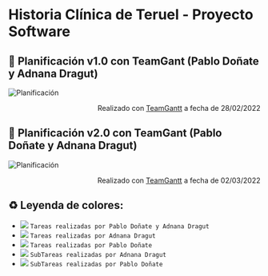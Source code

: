 # Historia Clínica de Teruel - Proyecto Software

 :calendar: Planificación v1.0 con TeamGant (Pablo Doñate y Adnana Dragut)
---
![Planificación](https://github.com/800710/ProyectoSoftware21-22/blob/main/planificacionv1.0-teamgantt.png)
<p align="right">Realizado con <a href="https://prod.teamgantt.com">TeamGantt</a> a fecha de 28/02/2022</p>

 :calendar: Planificación v2.0 con TeamGant (Pablo Doñate y Adnana Dragut)
---
![Planificación](https://github.com/800710/ProyectoSoftware21-22/blob/main/planificacionv2.0-teamgantt.png)
<p align="right">Realizado con <a href="https://prod.teamgantt.com">TeamGantt</a> a fecha de 02/03/2022</p>

 :recycle: Leyenda de colores:
 ---
- ![](https://via.placeholder.com/15/DF8FFF/000000?text=+) `Tareas realizadas por Pablo Doñate y Adnana Dragut`
- ![](https://via.placeholder.com/15/FF1694/000000?text=+) `Tareas realizadas por Adnana Dragut`
- ![](https://via.placeholder.com/15/A50B5E/000000?text=+) `Tareas realizadas por Pablo Doñate`
- ![](https://via.placeholder.com/15/CD4C4C/000000?text=+) `SubTareas realizadas por Adnana Dragut`
- ![](https://via.placeholder.com/15/CEE35C/000000?text=+) `SubTareas realizadas por Pablo Doñate`
